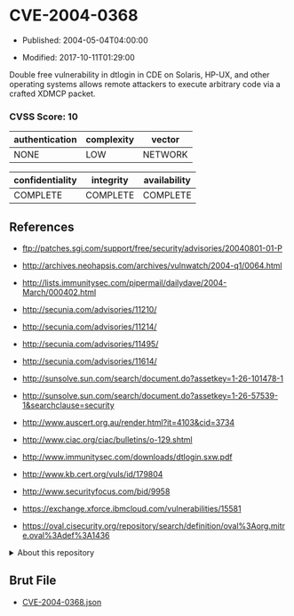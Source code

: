 # CVE-2004-0368

- Published: 2004-05-04T04:00:00

- Modified: 2017-10-11T01:29:00

Double free vulnerability in dtlogin in CDE on Solaris, HP-UX, and other operating systems allows remote attackers to execute arbitrary code via a crafted XDMCP packet.

### CVSS Score: **10**

| authentication | complexity | vector |
| --- | --- | --- |
| NONE | LOW | NETWORK |

| confidentiality | integrity | availability |
| --- | --- | --- |
| COMPLETE | COMPLETE | COMPLETE |

## References

* ftp://patches.sgi.com/support/free/security/advisories/20040801-01-P

* http://archives.neohapsis.com/archives/vulnwatch/2004-q1/0064.html

* http://lists.immunitysec.com/pipermail/dailydave/2004-March/000402.html

* http://secunia.com/advisories/11210/

* http://secunia.com/advisories/11214/

* http://secunia.com/advisories/11495/

* http://secunia.com/advisories/11614/

* http://sunsolve.sun.com/search/document.do?assetkey=1-26-101478-1

* http://sunsolve.sun.com/search/document.do?assetkey=1-26-57539-1&searchclause=security

* http://www.auscert.org.au/render.html?it=4103&cid=3734

* http://www.ciac.org/ciac/bulletins/o-129.shtml

* http://www.immunitysec.com/downloads/dtlogin.sxw.pdf

* http://www.kb.cert.org/vuls/id/179804

* http://www.securityfocus.com/bid/9958

* https://exchange.xforce.ibmcloud.com/vulnerabilities/15581

* https://oval.cisecurity.org/repository/search/definition/oval%3Aorg.mitre.oval%3Adef%3A1436

<details>
<summary>About this repository</summary> 

  This repository is part of the project [Live Hack CVE](https://github.com/Live-Hack-CVE). Main website can be found [www.live-hack.org](https://www.live-hack.org) 
  
  Made by [Sn0wAlice](https://github.com/Sn0wAlice) for the people that care about security and need to have a feed of the latest CVEs. Hope you enjoy it, don't forget to star the repo and follow me on [Twitter](https://twitter.com/Sn0wAlice) and [Github](https://github.com/Sn0wAlice). And that is my [personnal website](https://www.alice-snow.me/)

  - [Home Page](https://github.com/Live-Hack-CVE)
  - [Framework](https://github.com/Live-Hack-CVE/cve-framework)
  - [CVE database](https://github.com/Live-Hack-CVE/full_database)
  - [Changelog](https://github.com/Live-Hack-CVE/Changelog)
</details>

## Brut File

* [CVE-2004-0368.json](https://raw.githubusercontent.com/Live-Hack-CVE/full_database/main/cves/2004/CVE-2004-0368.json)

